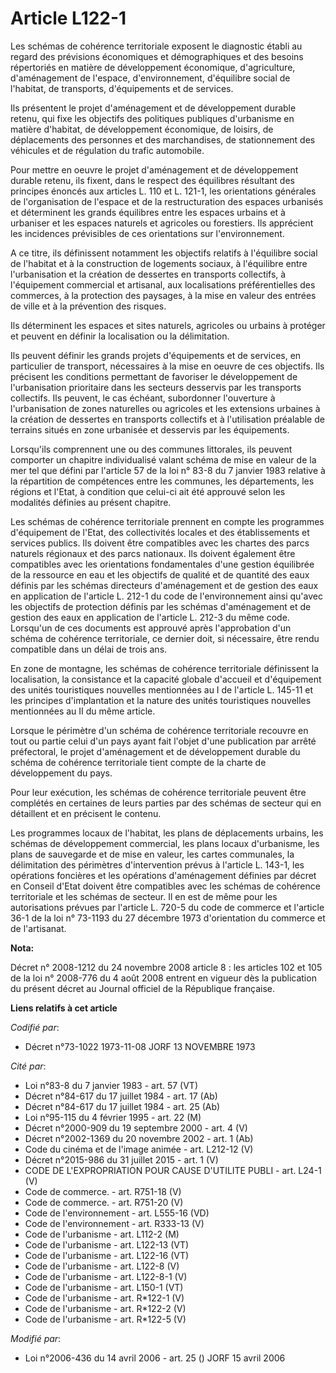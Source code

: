 # Article L122-1

Les schémas de cohérence territoriale exposent le diagnostic établi au regard des prévisions économiques et démographiques et
des besoins répertoriés en matière de développement économique, d'agriculture, d'aménagement de l'espace, d'environnement,
d'équilibre social de l'habitat, de transports, d'équipements et de services.

Ils présentent le projet d'aménagement et de développement durable retenu, qui fixe les objectifs des politiques publiques
d'urbanisme en matière d'habitat, de développement économique, de loisirs, de déplacements des personnes et des marchandises,
de stationnement des véhicules et de régulation du trafic automobile.

Pour mettre en oeuvre le projet d'aménagement et de développement durable retenu, ils fixent, dans le respect des équilibres
résultant des principes énoncés aux articles L. 110 et L. 121-1, les orientations générales de l'organisation de l'espace et
de la restructuration des espaces urbanisés et déterminent les grands équilibres entre les espaces urbains et à urbaniser et
les espaces naturels et agricoles ou forestiers. Ils apprécient les incidences prévisibles de ces orientations sur
l'environnement.

A ce titre, ils définissent notamment les objectifs relatifs à l'équilibre social de l'habitat et à la construction de
logements sociaux, à l'équilibre entre l'urbanisation et la création de dessertes en transports collectifs, à l'équipement
commercial et artisanal, aux localisations préférentielles des commerces, à la protection des paysages, à la mise en valeur
des entrées de ville et à la prévention des risques.

Ils déterminent les espaces et sites naturels, agricoles ou urbains à protéger et peuvent en définir la localisation ou la
délimitation.

Ils peuvent définir les grands projets d'équipements et de services, en particulier de transport, nécessaires à la mise en
oeuvre de ces objectifs. Ils précisent les conditions permettant de favoriser le développement de l'urbanisation prioritaire
dans les secteurs desservis par les transports collectifs. Ils peuvent, le cas échéant, subordonner l'ouverture à
l'urbanisation de zones naturelles ou agricoles et les extensions urbaines à la création de dessertes en transports
collectifs et à l'utilisation préalable de terrains situés en zone urbanisée et desservis par les équipements.

Lorsqu'ils comprennent une ou des communes littorales, ils peuvent comporter un chapitre individualisé valant schéma de mise
en valeur de la mer tel que défini par l'article 57 de la loi n° 83-8 du 7 janvier 1983 relative à la répartition de
compétences entre les communes, les départements, les régions et l'Etat, à condition que celui-ci ait été approuvé selon les
modalités définies au présent chapitre.

Les schémas de cohérence territoriale prennent en compte les programmes d'équipement de l'Etat, des collectivités locales et
des établissements et services publics. Ils doivent être compatibles avec les chartes des parcs naturels régionaux et des
parcs nationaux. Ils doivent également être compatibles avec les orientations fondamentales d'une gestion équilibrée de la
ressource en eau et les objectifs de qualité et de quantité des eaux définis par les schémas directeurs d'aménagement et de
gestion des eaux en application de l'article L. 212-1 du code de l'environnement ainsi qu'avec les objectifs de protection
définis par les schémas d'aménagement et de gestion des eaux en application de l'article L. 212-3 du même code. Lorsqu'un de
ces documents est approuvé après l'approbation d'un schéma de cohérence territoriale, ce dernier doit, si nécessaire, être
rendu compatible dans un délai de trois ans.

En zone de montagne, les schémas de cohérence territoriale définissent la localisation, la consistance et la capacité globale
d'accueil et d'équipement des unités touristiques nouvelles mentionnées au I de l'article L. 145-11 et les principes
d'implantation et la nature des unités touristiques nouvelles mentionnées au II du même article.

Lorsque le périmètre d'un schéma de cohérence territoriale recouvre en tout ou partie celui d'un pays ayant fait l'objet
d'une publication par arrêté préfectoral, le projet d'aménagement et de développement durable du schéma de cohérence
territoriale tient compte de la charte de développement du pays.

Pour leur exécution, les schémas de cohérence territoriale peuvent être complétés en certaines de leurs parties par des
schémas de secteur qui en détaillent et en précisent le contenu.

Les programmes locaux de l'habitat, les plans de déplacements urbains, les schémas de développement commercial, les plans
locaux d'urbanisme, les plans de sauvegarde et de mise en valeur, les cartes communales, la délimitation des périmètres
d'intervention prévus à l'article L. 143-1, les opérations foncières et les opérations d'aménagement définies par décret en
Conseil d'Etat doivent être compatibles avec les schémas de cohérence territoriale et les schémas de secteur. Il en est de
même pour les autorisations prévues par l'article L. 720-5 du code de commerce et l'article 36-1 de la loi n° 73-1193 du 27
décembre 1973 d'orientation du commerce et de l'artisanat.

**Nota:**

Décret n° 2008-1212 du 24 novembre 2008 article 8 : les articles 102 et 105 de la loi n° 2008-776 du 4 août 2008 entrent en
vigueur dès la publication du présent décret au Journal officiel de la République française.

**Liens relatifs à cet article**

_Codifié par_:

  - Décret n°73-1022 1973-11-08 JORF 13 NOVEMBRE 1973

_Cité par_:

  - Loi n°83-8 du 7 janvier 1983 - art. 57 (VT)
  - Décret n°84-617 du 17 juillet 1984 - art. 17 (Ab)
  - Décret n°84-617 du 17 juillet 1984 - art. 25 (Ab)
  - Loi n°95-115 du 4 février 1995 - art. 22 (M)
  - Décret n°2000-909 du 19 septembre 2000 - art. 4 (V)
  - Décret n°2002-1369 du 20 novembre 2002 - art. 1 (Ab)
  - Code du cinéma et de l'image animée - art. L212-12 (V)
  - Décret n°2015-986 du 31 juillet 2015 - art. 1 (V)
  - CODE DE L'EXPROPRIATION POUR CAUSE D'UTILITE PUBLI - art. L24-1 (V)
  - Code de commerce. - art. R751-18 (V)
  - Code de commerce. - art. R751-20 (V)
  - Code de l'environnement - art. L555-16 (VD)
  - Code de l'environnement - art. R333-13 (V)
  - Code de l'urbanisme - art. L112-2 (M)
  - Code de l'urbanisme - art. L122-13 (VT)
  - Code de l'urbanisme - art. L122-16 (VT)
  - Code de l'urbanisme - art. L122-8 (V)
  - Code de l'urbanisme - art. L122-8-1 (V)
  - Code de l'urbanisme - art. L150-1 (VT)
  - Code de l'urbanisme - art. R*122-1 (V)
  - Code de l'urbanisme - art. R*122-2 (V)
  - Code de l'urbanisme - art. R*122-5 (V)

_Modifié par_:

  - Loi n°2006-436 du 14 avril 2006 - art. 25 () JORF 15 avril 2006
